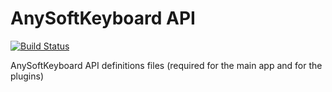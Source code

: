 AnySoftKeyboard API
====================

[![Build Status](https://travis-ci.org/AnySoftKeyboard/AnySoftKeyboard-API.png?branch=master)](https://travis-ci.org/AnySoftKeyboard/AnySoftKeyboard-API)

AnySoftKeyboard API definitions files (required for the main app and for the plugins)
